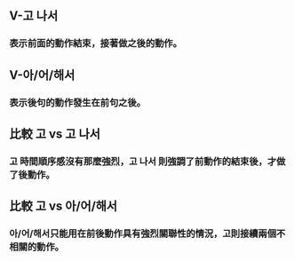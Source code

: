 ##  V-고 나서
### 表示前面的動作結束，接著做之後的動作。

## V-아/어/해서
### 表示後句的動作發生在前句之後。

## 比較 고 vs 고 나서
### 고 時間順序感沒有那麼強烈，고 나서 則強調了前動作的結束後，才做了後動作。

## 比較 고 vs 아/어/해서
### 아/어/해서只能用在前後動作具有強烈關聯性的情況，고則接續兩個不相關的動作。